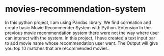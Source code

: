 #  movies-recommendation-system
In this python project, I am using Pandas library. We find correlation and create basic Movie Recommender System with Python.
Extension
In the previous movie recommendation system there were not the way where user can interact with the system. In this project, I have created a text input bar to add movie name whose recommendation user want. The Output will give you top 10 matches that are recommended movies.
